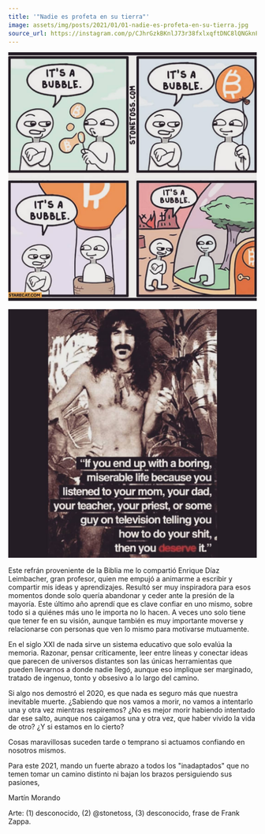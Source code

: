 ```yaml
---
title: '"Nadie es profeta en su tierra"'
image: assets/img/posts/2021/01/01-nadie-es-profeta-en-su-tierra.jpg
source_url: https://instagram.com/p/CJhrGzkBKnlJ73r38fxlxqftDNC8lQNGknFGdU0/
---
```


![@stonetoss](assets/img/posts/2021/01/01-nadie-es-profeta-en-su-tierra-2.jpg "@stonetoss")

![Frase de Frank Zappa](assets/img/posts/2021/01/01-nadie-es-profeta-en-su-tierra-3.jpg "Frase de Frank Zappa")

Este refrán proveniente de la Biblia me lo compartió Enrique Díaz Leimbacher, gran profesor, quien me empujó a animarme a escribir y compartir mis ideas y aprendizajes. Resultó ser muy inspiradora para esos momentos donde solo quería abandonar y ceder ante la presión de la mayoría. Este último año aprendí que es clave confiar en uno mismo, sobre todo si a quiénes más uno le importa no lo hacen. A veces uno solo tiene que tener fe en su visión, aunque también es muy importante moverse y relacionarse con personas que ven lo mismo para motivarse mutuamente.

En el siglo XXI de nada sirve un sistema educativo que solo evalúa la memoria. Razonar, pensar críticamente, leer entre líneas y conectar ideas que parecen de universos distantes son las únicas herramientas que pueden llevarnos a donde nadie llegó, aunque eso implique ser marginado, tratado de ingenuo, tonto y obsesivo a lo largo del camino.

Si algo nos demostró el 2020, es que nada es seguro más que nuestra inevitable muerte. ¿Sabiendo que nos vamos a morir, no vamos a intentarlo una y otra vez mientras respiremos? ¿No es mejor morir habiendo intentado dar ese salto, aunque nos caigamos una y otra vez, que haber vivido la vida de otro? ¿Y si estamos en lo cierto?

Cosas maravillosas suceden tarde o temprano si actuamos confiando en nosotros mismos.

Para este 2021, mando un fuerte abrazo a todos los "inadaptados" que no temen tomar un camino distinto ni bajan los brazos persiguiendo sus pasiones,

Martín Morando

Arte: (1) desconocido, (2) @stonetoss, (3) desconocido, frase de Frank Zappa.